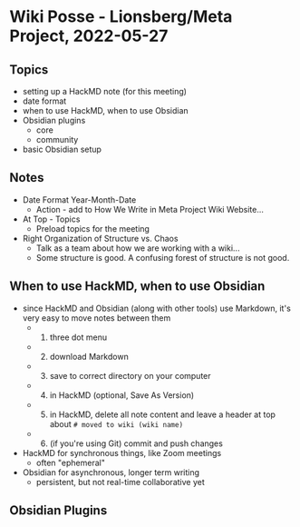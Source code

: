 # Wiki Posse - Lionsberg/Meta Project, 2022-05-27

## Topics

- setting up a HackMD note (for this meeting)
- date format
- when to use HackMD, when to use Obsidian
- Obsidian plugins
    - core
    - community
- basic Obsidian setup

## Notes
- Date Format Year-Month-Date
    - Action - add to How We Write in Meta Project Wiki Website... 
- At Top - Topics
    - Preload topics for the meeting
- Right Organization of Structure vs. Chaos
    - Talk as a team about how we are working with a wiki... 
    - Some structure is good. A confusing forest of structure is not good. 

## When to use HackMD, when to use Obsidian

- since HackMD and Obsidian (along with other tools) use Markdown, it's very easy to move notes between them
    - 1. three dot menu
    - 2. download Markdown
    - 3. save to correct directory on your computer
    - 4. in HackMD (optional, Save As Version)
    - 5. in HackMD, delete all note content and leave a header at top about `# moved to wiki (wiki name)`
    - 6. (if you're using Git) commit and push changes
- HackMD for synchronous things, like Zoom meetings
    - often "ephemeral"
- Obsidian for asynchronous, longer term writing
    - persistent, but not real-time collaborative yet

## Obsidian Plugins

